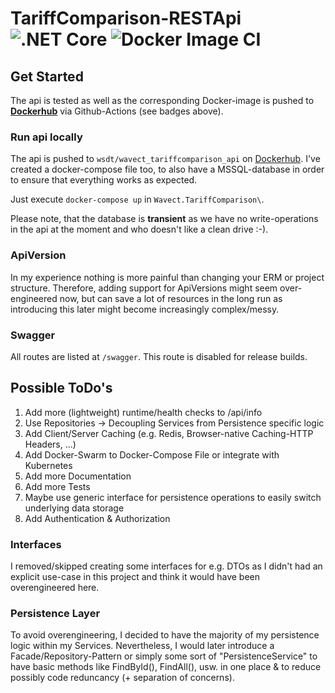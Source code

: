 # TariffComparison-RESTApi ![.NET Core](https://github.com/wsdt/TariffComparison-RESTApi/workflows/.NET%20Core%20Tests/badge.svg) ![Docker Image CI](https://github.com/wsdt/TariffComparison-RESTApi/workflows/Docker%20Image%20CI/badge.svg)

## Get Started
The api is tested as well as the corresponding Docker-image is pushed to **[Dockerhub](https://hub.docker.com/repository/docker/wsdt/wavect_tariffcomparison_api)** via Github-Actions (see badges above). 

### Run api locally
The api is pushed to `wsdt/wavect_tariffcomparison_api` on [Dockerhub](https://hub.docker.com/repository/docker/wsdt/wavect_tariffcomparison_api).
I've created a docker-compose file too, to also have a MSSQL-database in order to ensure that everything works as expected.

Just execute `docker-compose up` in `Wavect.TariffComparison\`.

Please note, that the database is **transient** as we have no write-operations in the api at the moment and who doesn't like a clean drive :-).

### ApiVersion
In my experience nothing is more painful than changing your ERM or project structure. Therefore, adding support for ApiVersions might seem over-engineered now, but can save a lot of resources in the long run as introducing this later might become increasingly complex/messy. 


### Swagger
All routes are listed at `/swagger`. This route is disabled for release builds.


## Possible ToDo's
1. Add more (lightweight) runtime/health checks to /api/info
2. Use Repositories -> Decoupling Services from Persistence specific logic
3. Add Client/Server Caching (e.g. Redis, Browser-native Caching-HTTP Headers, ...)
4. Add Docker-Swarm to Docker-Compose File or integrate with Kubernetes
5. Add more Documentation
6. Add more Tests
7. Maybe use generic interface for persistence operations to easily switch underlying data storage
8. Add Authentication & Authorization

### Interfaces
I removed/skipped creating some interfaces for e.g. DTOs as I didn't had an explicit use-case in this project and think it would have been overengineered here. 

### Persistence Layer
To avoid overengineering, I decided to have the majority of my persistence logic within my Services. Nevertheless, I would later introduce a Facade/Repository-Pattern or simply some sort of "PersistenceService<T>" to have basic methods like FindById(), FindAll(), usw. in one place & to reduce possibly code reduncancy (+ separation of concerns). 
